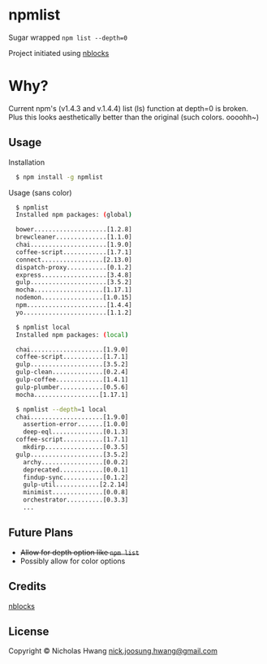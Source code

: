 # npmlist

Sugar wrapped `npm list --depth=0`

Project initiated using [nblocks](https://github.com/geekjuice/nblocks)


# Why?
Current npm's (v1.4.3 and v.1.4.4) list (ls) function at depth=0 is broken. Plus
this looks aesthetically better than the original (such colors. oooohh~)


## Usage

Installation

```sh
  $ npm install -g npmlist
```

Usage (sans color)

```sh
  $ npmlist
  Installed npm packages: (global)

  bower....................[1.2.8]
  brewcleaner..............[1.1.0]
  chai.....................[1.9.0]
  coffee-script............[1.7.1]
  connect.................[2.13.0]
  dispatch-proxy...........[0.1.2]
  express..................[3.4.8]
  gulp.....................[3.5.2]
  mocha...................[1.17.1]
  nodemon.................[1.0.15]
  npm......................[1.4.4]
  yo.......................[1.1.2]

  $ npmlist local
  Installed npm packages: (local)

  chai....................[1.9.0]
  coffee-script...........[1.7.1]
  gulp....................[3.5.2]
  gulp-clean..............[0.2.4]
  gulp-coffee.............[1.4.1]
  gulp-plumber............[0.5.6]
  mocha..................[1.17.1]

  $ npmlist --depth=1 local
  chai....................[1.9.0]
    assertion-error.......[1.0.0]
    deep-eql..............[0.1.3]
  coffee-script...........[1.7.1]
    mkdirp................[0.3.5]
  gulp....................[3.5.2]
    archy.................[0.0.2]
    deprecated............[0.0.1]
    findup-sync...........[0.1.2]
    gulp-util............[2.2.14]
    minimist..............[0.0.8]
    orchestrator..........[0.3.3]
    ...
```

## Future Plans
* ~~Allow for depth option like `npm list`~~
* Possibly allow for color options

## Credits

[nblocks](https://github.com/geekjuice/nblocks)


## License

Copyright &copy; Nicholas Hwang <nick.joosung.hwang@gmail.com>
